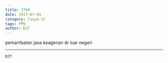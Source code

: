 ```yaml
---
title: 3744
date: 2017-07-04
category: Tanya-SC
tags: PPN
author: DJT
---
```


pemanfaatan jasa keagenan dr luar negeri

---



`DJT`

